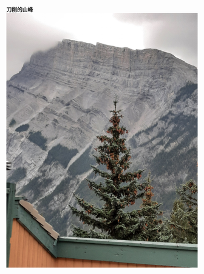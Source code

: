 
**刀削的山峰**
![mountain](https://github.com/githubca/poems/blob/main/images/20210808_085204.jpg?raw=true)